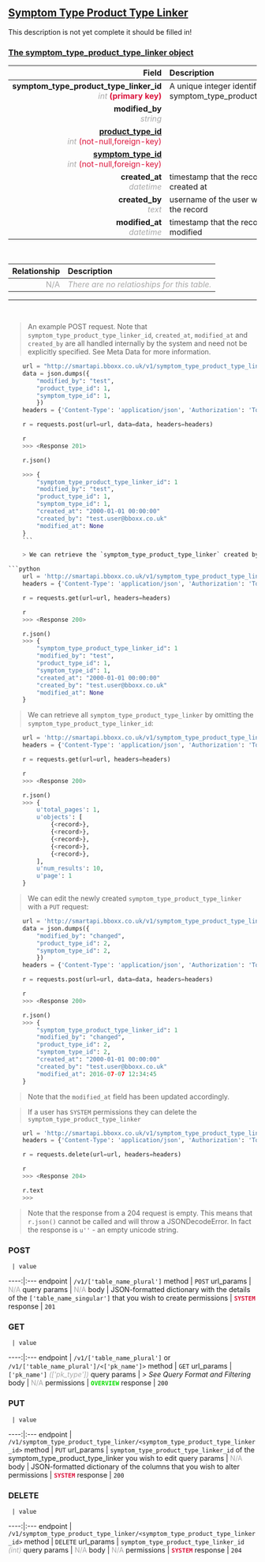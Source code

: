 ## <u>Symptom Type Product Type Linker</u>
This description is not yet complete it should be filled in!


### <u>The symptom_type_product_type_linker object</u>

Field | Description
------:|:------------
__symptom_type_product_type_linker_id__ <br><font color="DarkGray">_int_</font> <font color="Crimson">__(primary key)__</font> | A unique integer identifier for each symptom_type_product_type_linker.
__modified_by__ <br><font color="DarkGray">_string_</font> <font color="Crimson"></font> | 
__<a href="/#product-type">product_type_id</a>__ <br><font color="DarkGray">_int_</font> <font color="Crimson">(not-null,foreign-key)</font> | 
__<a href="/#symptom-type">symptom_type_id</a>__ <br><font color="DarkGray">_int_</font> <font color="Crimson">(not-null,foreign-key)</font> | 
__created_at__  <br><font color="DarkGray">_datetime_</font> | timestamp that the record was created at
__created_by__  <br><font color="DarkGray">_text_</font>| username of the user who created the record
__modified_at__ <br><font color="DarkGray">_datetime_</font>| timestamp that the record was last modified


<br>

Relationship | Description
-------------:|:------------
<font color="DarkGray">N/A</font> | <font color="DarkGray">_There are no relatioships for this table._</font>

<hr>
<br>

> An example POST request. Note that `symptom_type_product_type_linker_id`, `created_at`, `modified_at` and `created_by` are all handled internally by the system and need not be explicitly specified. See Meta Data for more information.

```python
    url = "http://smartapi.bboxx.co.uk/v1/symptom_type_product_type_linker"
    data = json.dumps({
		"modified_by": "test",
		"product_type_id": 1,
		"symptom_type_id": 1,
		})
    headers = {'Content-Type': 'application/json', 'Authorization': 'Token token=' + <valid_token>}

    r = requests.post(url=url, data=data, headers=headers)

    r
    >>> <Response 201>

    r.json()

    >>> {
		"symptom_type_product_type_linker_id": 1
		"modified_by": "test",
		"product_type_id": 1,
		"symptom_type_id": 1,
		"created_at": "2000-01-01 00:00:00"
		"created_by": "test.user@bboxx.co.uk"
		"modified_at": None
	}
    ```

    > We can retrieve the `symptom_type_product_type_linker` created by specifying its `symptom_type_product_type_linker_id` in the request url:

```python
    url = 'http://smartapi.bboxx.co.uk/v1/symptom_type_product_type_linker/1'
    headers = {'Content-Type': 'application/json', 'Authorization': 'Token token=' + <valid_token>}

    r = requests.get(url=url, headers=headers)

    r
    >>> <Response 200>

    r.json()
    >>> {
		"symptom_type_product_type_linker_id": 1
		"modified_by": "test",
		"product_type_id": 1,
		"symptom_type_id": 1,
		"created_at": "2000-01-01 00:00:00"
		"created_by": "test.user@bboxx.co.uk"
		"modified_at": None
	}
```

> We can retrieve all `symptom_type_product_type_linker` by omitting the `symptom_type_product_type_linker_id`:

```python
    url = 'http://smartapi.bboxx.co.uk/v1/symptom_type_product_type_linker'
    headers = {'Content-Type': 'application/json', 'Authorization': 'Token token=' + <valid_token>}

    r = requests.get(url=url, headers=headers)

    r
    >>> <Response 200>

    r.json()
    >>> {
        u'total_pages': 1,
        u'objects': [
            {<record>},
            {<record>},
            {<record>},
            {<record>},
            {<record>},
        ],
        u'num_results': 10,
        u'page': 1
    }
```

> We can edit the newly created `symptom_type_product_type_linker` with a `PUT` request:

```python
    url = 'http://smartapi.bboxx.co.uk/v1/symptom_type_product_type_linker'
    data = json.dumps({
		"modified_by": "changed",
		"product_type_id": 2,
		"symptom_type_id": 2,
		})
    headers = {'Content-Type': 'application/json', 'Authorization': 'Token token=' + <valid_token>}

    r = requests.post(url=url, data=data, headers=headers)

    r
    >>> <Response 200>

    r.json()
    >>> {
		"symptom_type_product_type_linker_id": 1
		"modified_by": "changed",
		"product_type_id": 2,
		"symptom_type_id": 2,
		"created_at": "2000-01-01 00:00:00"
		"created_by": "test.user@bboxx.co.uk"
		"modified_at": 2016-07-07 12:34:45
	}
```
> Note that the `modified_at` field has been updated accordingly.

> If a user has `SYSTEM` permissions they can delete the `symptom_type_product_type_linker`

```python
    url = 'http://smartapi.bboxx.co.uk/v1/symptom_type_product_type_linker/1'
    headers = {'Content-Type': 'application/json', 'Authorization': 'Token token=' + <valid_token>}

    r = requests.delete(url=url, headers=headers)

    r
    >>> <Response 204>

    r.text
    >>>
```
> Note that the response from a 204 request is empty. This means that `r.json()` cannot be called and will throw a JSONDecodeError. In fact the response is `u''` - an empty unicode string.



### POST
     | value
 ----:|:---
endpoint | `/v1/['table_name_plural']`
method | `POST`
url_params | <font color="DarkGray">N/A</font>
query params | <font color="DarkGray">N/A</font>
body | JSON-formatted dictionary with the details of the `['table_name_singular']` that you wish to create
permissions | <font color="Crimson">__`SYSTEM`__</font>
response | `201`

### GET
     | value
 ----:|:---
endpoint | `/v1/['table_name_plural']` or `/v1/['table_name_plural']/<['pk_name']>`
method | `GET`
url_params | `['pk_name']` <font color="DarkGray">_(['pk_type'])_</font>
query params | *> See Query Format and Filtering*
body | <font color="DarkGray">N/A</font>
permissions | <font color="Jade">__`OVERVIEW`__</font>
response | `200`

### PUT
     | value
 ----:|:---
endpoint | `/v1/symptom_type_product_type_linker/<symptom_type_product_type_linker_id>`
method | `PUT`
url_params | `symptom_type_product_type_linker_id` of the symptom_type_product_type_linker you wish to edit
query params | <font color="DarkGray">N/A</font>
body | JSON-formatted dictionary of the columns that you wish to alter
permissions | <font color="Crimson">__`SYSTEM`__</font>
response | `200`

### DELETE
     | value
 ----:|:---
endpoint | `/v1/symptom_type_product_type_linker/<symptom_type_product_type_linker_id>`
method | `DELETE`
url_params | `symptom_type_product_type_linker_id` <font color="DarkGray">_(int)_</font>
query params | <font color="DarkGray">N/A</font>
body | <font color="DarkGray">N/A</font>
permissions | <font color="Crimson">__`SYSTEM`__</font>
response | `204`

    